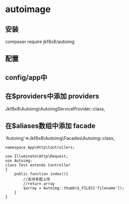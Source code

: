 # autoimage

## 安装
composer require jkf8x8/autoimg

## 配置
## config/app中
## 在$providers中添加 providers
Jkf8x8\Autoimg\AutoimgServiceProvider::class,

## 在$aliases数组中添加 facade 
'Autoimg'=>Jkf8x8\Autoimg\Facades\Autoimg::class,


````
namespace App\Http\Controllers;

use Illuminate\Http\Request;
use Autoimg;
class Test extends Controller
{
    public function index(){
        //支持多图上传
        //return array
        $array = Autoimg::thumb($_FILES['filename']);
    }
}
````
